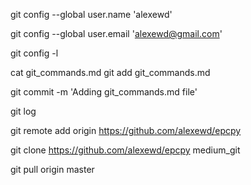 git config --global user.name 'alexewd'

git config --global user.email 'alexewd@gmail.com'

git config -l

cat git_commands.md
git add git_commands.md

git commit -m 'Adding git_commands.md file'

git log

git remote add origin https://github.com/alexewd/epcpy

git clone https://github.com/alexewd/epcpy medium_git

git pull origin master

